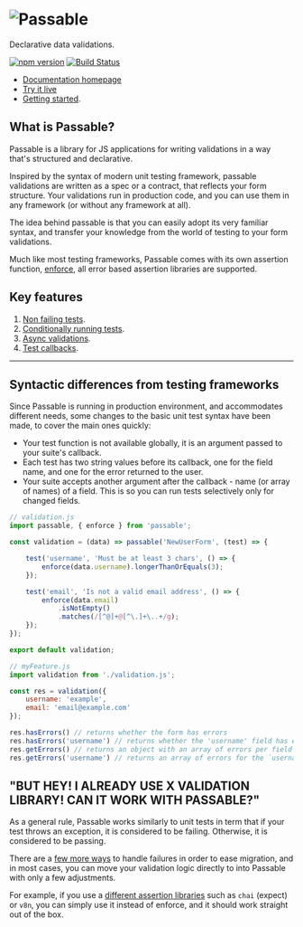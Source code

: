 # ![Passable](https://cdn.rawgit.com/fiverr/passable/master/documentation/assets/img/logo.png?raw=true "Passable")

Declarative data validations.

[![npm version](https://badge.fury.io/js/passable.svg)](https://badge.fury.io/js/passable) [![Build Status](https://travis-ci.org/fiverr/passable.svg?branch=master)](https://travis-ci.org/fiverr/passable)


- [Documentation homepage](https://fiverr.github.io/passable/)
- [Try it live](https://stackblitz.com/edit/passable-example?file=validate.js)
- [Getting started](https://fiverr.github.io/passable/getting_started/writing_tests.html).

## What is Passable?
Passable is a library for JS applications for writing validations in a way that's structured and declarative.

Inspired by the syntax of modern unit testing framework, passable validations are written as a spec or a contract, that reflects your form structure.
Your validations run in production code, and you can use them in any framework (or without any framework at all).

The idea behind passable is that you can easily adopt its very familiar syntax, and transfer your knowledge from the world of testing to your form validations.

Much like most testing frameworks, Passable comes with its own assertion function, [enforce](https://fiverr.github.io/passable/enforce/index.html), all error based assertion libraries are supported.

## Key features
1. [Non failing tests](https://fiverr.github.io/passable/test/warn_only_tests.html).
2. [Conditionally running tests](https://fiverr.github.io/passable/test/specific.html).
3. [Async validations](https://fiverr.github.io/passable/test/async.html).
4. [Test callbacks](https://fiverr.github.io/passable/getting_started/callbacks.html).

---

## Syntactic differences from testing frameworks

Since Passable is running in production environment, and accommodates different needs, some changes to the basic unit test syntax have been made, to cover the main ones quickly:

- Your test function is not available globally, it is an argument passed to your suite's callback.
- Each test has two string values before its callback, one for the field name, and one for the error returned to the user.
- Your suite accepts another argument after the callback - name (or array of names) of a field. This is so you can run tests selectively only for changed fields.

```js
// validation.js
import passable, { enforce } from 'passable';

const validation = (data) => passable('NewUserForm', (test) => {

    test('username', 'Must be at least 3 chars', () => {
        enforce(data.username).longerThanOrEquals(3);
    });

    test('email', 'Is not a valid email address', () => {
        enforce(data.email)
            .isNotEmpty()
            .matches(/[^@]+@[^\.]+\..+/g);
    });
});

export default validation;
```

```js
// myFeature.js
import validation from './validation.js';

const res = validation({
    username: 'example',
    email: 'email@example.com'
});

res.hasErrors() // returns whether the form has errors
res.hasErrors('username') // returns whether the 'username' field has errors
res.getErrors() // returns an object with an array of errors per field
res.getErrors('username') // returns an array of errors for the `username` field
```

## "BUT HEY! I ALREADY USE X VALIDATION LIBRARY! CAN IT WORK WITH PASSABLE?"
As a general rule, Passable works similarly to unit tests in term that if your test throws an exception, it is considered to be failing. Otherwise, it is considered to be passing.

There are a [few more ways](https://fiverr.github.io/passable/test/how_to_fail.html) to handle failures in order to ease migration, and in most cases, you can move your validation logic directly to into Passable with only a few adjustments.

For example, if you use a [different assertion libraries](https://fiverr.github.io/passable/compatability/assertions.html) such as `chai` (expect) or `v8n`, you can simply use it instead of enforce, and it should work straight out of the box.